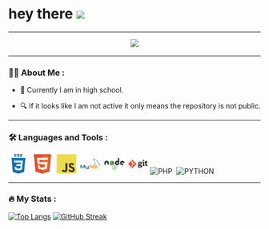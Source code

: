 <h1>
  hey there
  <img src="https://media.giphy.com/media/hvRJCLFzcasrR4ia7z/giphy.gif" width="30px"/>
</h1>

---

<div align="center">
  <img src="https://media.giphy.com/media/dWesBcTLavkZuG35MI/giphy.gif" width="60%" height="auto"/>
</div>

---

### 👨‍💻 About Me :

- :telescope: Currently I am in high school.

- 🔍 If it looks like I am not active it only means the repository is not public.
---

### :hammer_and_wrench: Languages and Tools :
<div>
  <img src="https://github.com/devicons/devicon/blob/master/icons/css3/css3-plain-wordmark.svg"  title="CSS3" alt="CSS" width="40" height="40"/>&nbsp;
  <img src="https://github.com/devicons/devicon/blob/master/icons/html5/html5-original.svg" title="HTML5" alt="HTML" width="40" height="40"/>&nbsp;
  <img src="https://github.com/devicons/devicon/blob/master/icons/javascript/javascript-original.svg" title="JavaScript" alt="JavaScript" width="40" height="40"/>&nbsp;
  <img src="https://github.com/devicons/devicon/blob/master/icons/mysql/mysql-original-wordmark.svg" title="MySQL"  alt="MySQL" width="40" height="40"/>&nbsp;
  <img src="https://github.com/devicons/devicon/blob/master/icons/nodejs/nodejs-original-wordmark.svg" title="NodeJS" alt="NodeJS" width="40" height="40"/>&nbsp;
  <img src="https://github.com/devicons/devicon/blob/master/icons/git/git-original-wordmark.svg" title="Git" **alt="Git" width="40" height="40"/>
  <img src="https://cdn.jsdelivr.net/gh/devicons/devicon@latest/icons/php/php-original.svg" title="PHP"  alt="PHP" width="40" height="40"/>&nbsp;
  <img src="https://cdn.jsdelivr.net/gh/devicons/devicon@latest/icons/python/python-original.svg" title="PYTHON"  alt="PYTHON" width="40" height="40"/>&nbsp;
          
</div>

---

### :fire: My Stats :
[![Top Langs](https://github-readme-stats.vercel.app/api/top-langs/?username=Adis000n&layout=compact&theme=vision-friendly-dark)](https://github.com/anuraghazra/github-readme-stats)
[![GitHub Streak](https://github-readme-streak-stats.herokuapp.com?user=Adis000n&theme=dark&hide_border=true)](https://git.io/streak-stats)
<img src="https://komarev.com/ghpvc/?username=Adis000n&style=flat-square&color=blue" alt=""/>

